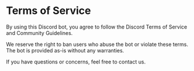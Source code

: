 # Terms of Service

By using this Discord bot, you agree to follow the Discord Terms of Service and Community Guidelines.

We reserve the right to ban users who abuse the bot or violate these terms. The bot is provided as-is without any warranties.

If you have questions or concerns, feel free to contact us.
